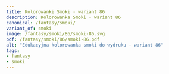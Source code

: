 ```yaml
---
title: Kolorowanki Smoki - wariant 86
description: Kolorowanka Smoki - wariant 86
canonical: /fantasy/smoki/
variant_of: smoki
image: /fantasy/smoki/86/smoki-86.svg
pdf: /fantasy/smoki/86/smoki-86.pdf
alt: "Edukacyjna kolorowanka smoki do wydruku - wariant 86"
tags:
- fantasy
- smoki
---
```

